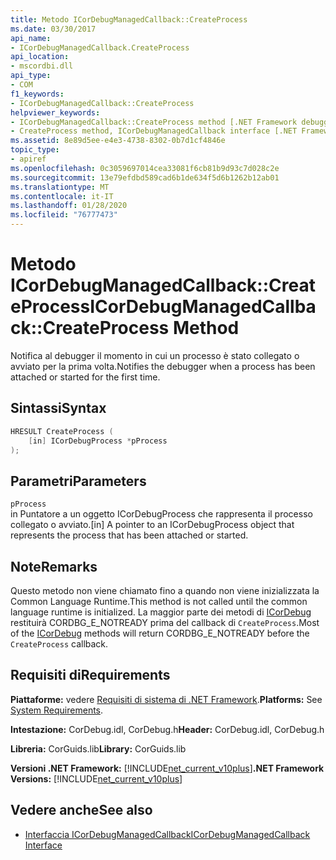 ```yaml
---
title: Metodo ICorDebugManagedCallback::CreateProcess
ms.date: 03/30/2017
api_name:
- ICorDebugManagedCallback.CreateProcess
api_location:
- mscordbi.dll
api_type:
- COM
f1_keywords:
- ICorDebugManagedCallback::CreateProcess
helpviewer_keywords:
- ICorDebugManagedCallback::CreateProcess method [.NET Framework debugging]
- CreateProcess method, ICorDebugManagedCallback interface [.NET Framework debugging]
ms.assetid: 8e89d5ee-e4e3-4738-8302-0b7d1cf4846e
topic_type:
- apiref
ms.openlocfilehash: 0c3059697014cea33081f6cb81b9d93c7d028c2e
ms.sourcegitcommit: 13e79efdbd589cad6b1de634f5d6b1262b12ab01
ms.translationtype: MT
ms.contentlocale: it-IT
ms.lasthandoff: 01/28/2020
ms.locfileid: "76777473"
---
```

# <a name="icordebugmanagedcallbackcreateprocess-method"></a><span data-ttu-id="19438-102">Metodo ICorDebugManagedCallback::CreateProcess</span><span class="sxs-lookup"><span data-stu-id="19438-102">ICorDebugManagedCallback::CreateProcess Method</span></span>
<span data-ttu-id="19438-103">Notifica al debugger il momento in cui un processo è stato collegato o avviato per la prima volta.</span><span class="sxs-lookup"><span data-stu-id="19438-103">Notifies the debugger when a process has been attached or started for the first time.</span></span>  
  
## <a name="syntax"></a><span data-ttu-id="19438-104">Sintassi</span><span class="sxs-lookup"><span data-stu-id="19438-104">Syntax</span></span>  
  
```cpp  
HRESULT CreateProcess (  
    [in] ICorDebugProcess *pProcess  
);  
```  
  
## <a name="parameters"></a><span data-ttu-id="19438-105">Parametri</span><span class="sxs-lookup"><span data-stu-id="19438-105">Parameters</span></span>  
 `pProcess`  
 <span data-ttu-id="19438-106">in Puntatore a un oggetto ICorDebugProcess che rappresenta il processo collegato o avviato.</span><span class="sxs-lookup"><span data-stu-id="19438-106">[in] A pointer to an ICorDebugProcess object that represents the process that has been attached or started.</span></span>  
  
## <a name="remarks"></a><span data-ttu-id="19438-107">Note</span><span class="sxs-lookup"><span data-stu-id="19438-107">Remarks</span></span>  
 <span data-ttu-id="19438-108">Questo metodo non viene chiamato fino a quando non viene inizializzata la Common Language Runtime.</span><span class="sxs-lookup"><span data-stu-id="19438-108">This method is not called until the common language runtime is initialized.</span></span> <span data-ttu-id="19438-109">La maggior parte dei metodi di [ICorDebug](icordebug-interface.md) restituirà CORDBG_E_NOTREADY prima del callback di `CreateProcess`.</span><span class="sxs-lookup"><span data-stu-id="19438-109">Most of the [ICorDebug](icordebug-interface.md) methods will return CORDBG_E_NOTREADY before the `CreateProcess` callback.</span></span>  
  
## <a name="requirements"></a><span data-ttu-id="19438-110">Requisiti di</span><span class="sxs-lookup"><span data-stu-id="19438-110">Requirements</span></span>  
 <span data-ttu-id="19438-111">**Piattaforme:** vedere [Requisiti di sistema di .NET Framework](../../../../docs/framework/get-started/system-requirements.md).</span><span class="sxs-lookup"><span data-stu-id="19438-111">**Platforms:** See [System Requirements](../../../../docs/framework/get-started/system-requirements.md).</span></span>  
  
 <span data-ttu-id="19438-112">**Intestazione:** CorDebug.idl, CorDebug.h</span><span class="sxs-lookup"><span data-stu-id="19438-112">**Header:** CorDebug.idl, CorDebug.h</span></span>  
  
 <span data-ttu-id="19438-113">**Libreria:** CorGuids.lib</span><span class="sxs-lookup"><span data-stu-id="19438-113">**Library:** CorGuids.lib</span></span>  
  
 <span data-ttu-id="19438-114">**Versioni .NET Framework:** [!INCLUDE[net_current_v10plus](../../../../includes/net-current-v10plus-md.md)]</span><span class="sxs-lookup"><span data-stu-id="19438-114">**.NET Framework Versions:** [!INCLUDE[net_current_v10plus](../../../../includes/net-current-v10plus-md.md)]</span></span>  
  
## <a name="see-also"></a><span data-ttu-id="19438-115">Vedere anche</span><span class="sxs-lookup"><span data-stu-id="19438-115">See also</span></span>

- [<span data-ttu-id="19438-116">Interfaccia ICorDebugManagedCallback</span><span class="sxs-lookup"><span data-stu-id="19438-116">ICorDebugManagedCallback Interface</span></span>](icordebugmanagedcallback-interface.md)
